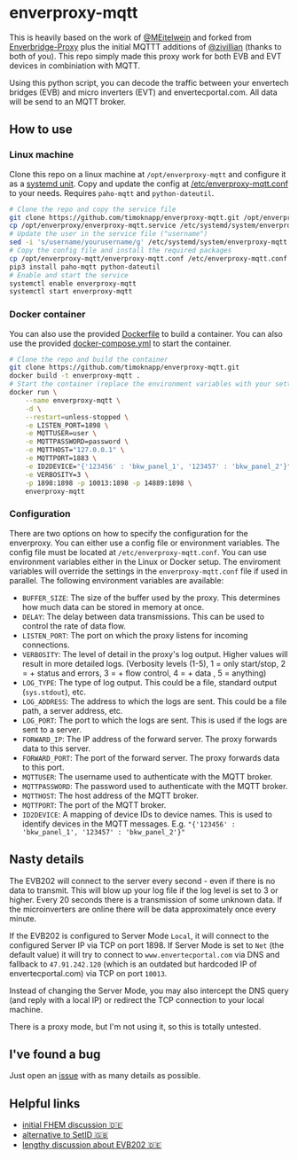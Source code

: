 # enverproxy-mqtt

This is heavily based on the work of [@MEitelwein](https://github.com/MEitelwein) and forked from [Enverbridge-Proxy](https://gitlab.eitelwein.net/MEitelwein/Enverbridge-Proxy) plus the initial MQTTT additions of [@zivillian](https://github.com/zivillian) (thanks to both of you). This repo simply made this proxy work for both EVB and EVT devices in combiniation with MQTT.

Using this python script, you can decode the traffic between your envertech bridges (EVB) and micro inverters (EVT) and envertecportal.com. All data will be send to an MQTT broker.

## How to use

### Linux machine

Clone this repo on a linux machine at `/opt/enverproxy-mqtt` and configure it as a [systemd unit](enverproxy-mqtt.service). Copy and update the config at [/etc/enverproxy-mqtt.conf](enverproxy-mqtt.conf) to your needs.
Requires `paho-mqtt` and `python-dateutil`.

```bash
# Clone the repo and copy the service file
git clone https://github.com/timoknapp/enverproxy-mqtt.git /opt/enverproxy-mqtt
cp /opt/enverproxy/enverproxy-mqtt.service /etc/systemd/system/enverproxy-mqtt.service
# Update the user in the service file ("username")
sed -i 's/username/yourusername/g' /etc/systemd/system/enverproxy-mqtt.service
# Copy the config file and install the required packages
cp /opt/enverproxy-mqtt/enverproxy-mqtt.conf /etc/enverproxy-mqtt.conf
pip3 install paho-mqtt python-dateutil
# Enable and start the service
systemctl enable enverproxy-mqtt
systemctl start enverproxy-mqtt
```

### Docker container

You can also use the provided [Dockerfile](Dockerfile) to build a container. You can also use the provided [docker-compose.yml](docker-compose.yml) to start the container.

```bash
# Clone the repo and build the container
git clone https://github.com/timoknapp/enverproxy-mqtt.git
docker build -t enverproxy-mqtt .
# Start the container (replace the environment variables with your settings)
docker run \
    --name enverproxy-mqtt \
    -d \
    --restart=unless-stopped \
    -e LISTEN_PORT=1898 \
    -e MQTTUSER=user \
    -e MQTTPASSWORD=password \
    -e MQTTHOST="127.0.0.1" \
    -e MQTTPORT=1883 \
    -e ID2DEVICE="{'123456' : 'bkw_panel_1', '123457' : 'bkw_panel_2'}" \
    -e VERBOSITY=3 \
    -p 1898:1898 -p 10013:1898 -p 14889:1898 \
    enverproxy-mqtt
```

### Configuration

There are two options on how to specify the configuration for the enverproxy. You can either use a config file or environment variables. The config file must be located at `/etc/enverproxy-mqtt.conf`.
You can use environment variables either in the Linux or Docker setup. The enviroment variables will override the settings in the `enverproxy-mqtt.conf` file if used in parallel. The following environment variables are available:

- `BUFFER_SIZE`: The size of the buffer used by the proxy. This determines how much data can be stored in memory at once.
- `DELAY`: The delay between data transmissions. This can be used to control the rate of data flow.
- `LISTEN_PORT`: The port on which the proxy listens for incoming connections.
- `VERBOSITY`: The level of detail in the proxy's log output. Higher values will result in more detailed logs. (Verbosity levels (1-5), 1 = only start/stop, 2 = + status and errors, 3 = + flow control, 4 = + data , 5 = anything)
- `LOG_TYPE`: The type of log output. This could be a file, standard output (`sys.stdout`), etc.
- `LOG_ADDRESS`: The address to which the logs are sent. This could be a file path, a server address, etc.
- `LOG_PORT`: The port to which the logs are sent. This is used if the logs are sent to a server.
- `FORWARD_IP`: The IP address of the forward server. The proxy forwards data to this server.
- `FORWARD_PORT`: The port of the forward server. The proxy forwards data to this port.
- `MQTTUSER`: The username used to authenticate with the MQTT broker.
- `MQTTPASSWORD`: The password used to authenticate with the MQTT broker.
- `MQTTHOST`: The host address of the MQTT broker.
- `MQTTPORT`: The port of the MQTT broker.
- `ID2DEVICE`: A mapping of device IDs to device names. This is used to identify devices in the MQTT messages. E.g. `"{'123456' : 'bkw_panel_1', '123457' : 'bkw_panel_2'}"`

## Nasty details

The EVB202 will connect to the server every second - even if there is no data to transmit. This will blow up your log file if the log level is set to 3 or higher. Every 20 seconds there is a transmission of some unknown data. If the microinverters are online there will be data approximately once every minute.

If the EVB202 is configured to Server Mode `Local`, it will connect to the configured Server IP via TCP on port 1898. If Server Mode is set to `Net` (the default value) it will try to connect to `www.envertecportal.com` via DNS and fallback to `47.91.242.120` (which is an outdated but hardcoded IP of envertecportal.com) via TCP on port `10013`.

Instead of changing the Server Mode, you may also intercept the DNS query (and reply with a local IP) or redirect the TCP connection to your local machine.

There is a proxy mode, but I'm not using it, so this is totally untested.

## I've found a bug

Just open an [issue](https://github.com/timoknapp/enverproxy-mqtt/issues/new) with as many details as possible.

## Helpful links

- [initial FHEM discussion 🇩🇪](https://forum.fhem.de/index.php?topic=61867.0)
- [alternative to SetID 🇬🇧](https://sven.stormbind.net/blog/posts/iot_envertech_enverbridge_evb202/)
- [lengthy discussion about EVB202 🇩🇪](https://www.photovoltaikforum.com/thread/125652-envertech-bridge-evb202-oder-evb201/)

